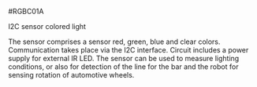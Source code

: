 <!--- PrjInfo ---> <!--- Please remove this line after manually editing --->
<!--- 00a56be08b96043df9e37d6aff7b6990 --->
<!--- Created:2017-01-02T19:34:51.740525: ---> 
<!--- Author:Mlab: ---> 
<!--- AuthorEmail:email@mlab.cz: ---> 
<!--- Tags:None: ---> 
<!--- Ust:escription.en]
I2C sensor colored light

[InfoShortDescription.cs]
I2C snímač barevného světla

[InfoLongDescription.en]
The sensor comprises a sensor red, green, blue and clear colors. Communication takes place via the I2C interface. Circuit includes a power supply for external IR LED. The sensor can be used to measure lighting conditions, or also for detection of the line for the bar and the robot for sensing rotation of automotive wheels.

[InfoLongDescription.cs]
Čidlo obsahuje snímač červené, zelené, modré a jasné (clear) barvy. Komunikace probíhá přes I2C rozhraní. Obvod obsahuje i napájení pro externí IR LED.  Senzor je možné využít pro měření světelných podmínek, nebo také pro detekci čáry pro čárového robota i pro snímání otáčení pohonných kol.

[End: ---> 
<!--- Name:RGBC01A: --->
#RGBC01A 
<!--- LongName --->
I2C sensor colored light
<!--- ELongName ---> 

<!--- Lead --->
The sensor comprises a sensor red, green, blue and clear colors. Communication takes place via the I2C interface. Circuit includes a power supply for external IR LED. The sensor can be used to measure lighting conditions, or also for detection of the line for the bar and the robot for sensing rotation of automotive wheels.
<!--- ELead ---> 


​
​
<!--- Description --->
<!--- EDescription --->
<!--- Content --->
<!--- EContent --->
            